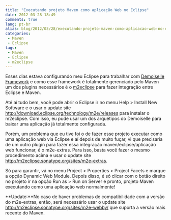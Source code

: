 ```yaml
---
title: "Executando projeto Maven como aplicação Web no Eclipse"
date: 2012-03-28 18:49
comments: true
lang: pt-br
alias: blog/2012/03/28/executando-projeto-maven-como-aplicacao-web-no-eclipse/index.html
categories:
 - Maven
 - Eclipse
tags:
 - Maven
 - Eclipse
 - m2eclipse
---
```


Esses dias estava configurando meu Eclipse para trabalhar com <a href="http://www.frameworkdemoiselle.gov.br/" target="_blank" title="Demoiselle Framework">Demoiselle Framework</a> e como esse framework &eacute; totalmente gerenciado pelo Maven um dos plugins necess&aacute;rios &eacute; o <a href="http://eclipse.org/m2e/download/" target="_blank" title="m2eclipse">m2eclipse</a> para fazer integra&ccedil;&atilde;o entre Eclipse e Maven.

<!-- more -->

At&eacute; a&iacute; tudo bem, voc&ecirc; pode abrir o Eclipse ir no menu Help > Install New Software e o usar o update site http://download.eclipse.org/technology/m2e/releases para instalar o m2eclipse. Com isso, eu pude usar um dos arqu&eacute;tipos do Demoiselle para baixar uma aplica&ccedil;&atilde;o j&aacute; totalmente configurada.

Por&eacute;m, um problema que eu tive foi o de fazer esse projeto executar como uma aplica&ccedil;&atilde;o web via Eclipse e a&iacute; depois de muito fu&ccedil;ar, vi que precisaria de um outro plugin para fazer essa integra&ccedil;&atilde;o maven/eclipse/aplica&ccedil;&atilde;o web funcionar, &eacute; o m2e-extras. Para isso, basta voc&ecirc; fazer o mesmo procedimento acima e usar o update site http://m2eclipse.sonatype.org/sites/m2e-extras.

S&oacute; para garantir, v&aacute; no menu Project > Properties > Project Facets e marque a op&ccedil;&atilde;o Dynamic Web Module. Depois disso, &eacute; s&oacute; clicar com o bot&atilde;o direito no projeto ir na op&ccedil;&atilde;o Run as > Run on Server e pronto, projeto Maven executando como uma aplica&ccedil;&atilde;o web normalmente!



**Update:**No caso de haver problemas de compatibilidade com a versão do m2e-extras, então, será necessário usar o update site http://m2eclipse.sonatype.org/sites/m2e-webby/ que suporta a versão mais recente do Maven.
